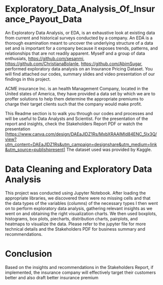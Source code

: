# Exploratory_Data_Analysis_Of_Insurance_Payout_Data

An Exploratory Data Analysis, or EDA, is an exhaustive look at existing data from current and historical surveys conducted by a company. 
An EDA is a thorough examination meant to uncover the underlying structure of a data set and is important for a company because it exposes trends, patterns, and relationships that are not readily apparent.
Myself and a group of data enthusiats, https://github.com/sesanmi, https://github.com/ChristianaBolanle, https://github.com/AbimSugar, performed exploratory data analysis on an Insurance Pricing Dataset. You will find attached our codes, summary slides and video presentation of our findings in this project.


ACME insurance Inc. is an health Management Company, located in the United states of America, they have provided a data set by which we are to proffer solutions 
to help them determine the appropriate premiums to charge their target clients such that the company would make profit.

This Readme section is to walk you through our codes and processes and will be useful to Data Analysts and Scientist. For the presentation of the report and insights, check the Stakeholders Report PDF or watch the presentation 
[https://www.canva.com/design/DAEaJlDZ1Rs/MxbXRAAlMId84ENC_5Ix3Q/view?utm_content=DAEaJlDZ1Rs&utm_campaign=designshare&utm_medium=link&utm_source=publishpresent]
The dataset used was provided by Kaggle.


# Data Cleaning and Exploratory Data Analysis
This project was conducted using Jupyter Notebook. After loading the appropriate libraries, we discovered there were no missing cells and that the data types of the variables (columns) of the necessary types 
I then went on to perform exploratory data analysis, gathering relevant insights as we went on and obtaining the right visualization charts. We then used boxplots, histograms, box plots, piecharts, distribution charts, pairplots, and heatmaps to visualize the data.
Please refer to the jupyter file for more technical details and the Stakeholders PDF for business summary and recommendations.


# Conclusion
Based on the insights and recommendations in the Stakeholders Report, if implemented, the insurance company will effectively target their customers better and also draft better insurance premium 




